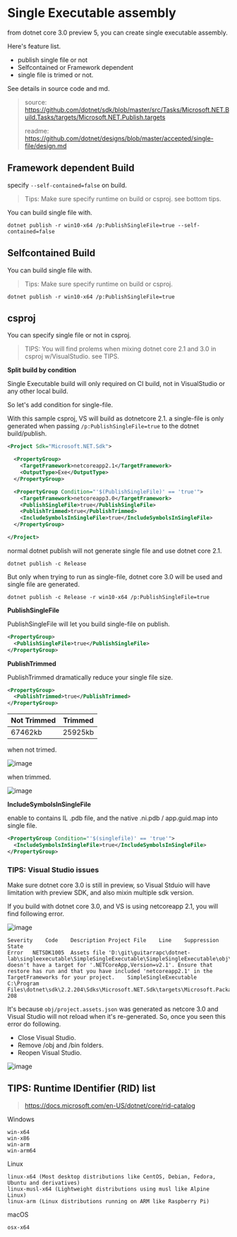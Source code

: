 # Single Executable assembly

from dotnet core 3.0 preview 5, you can create single executable assembly.

Here's feature list.

* publish single file or not
* Selfcontained or Framework dependent
* single file is trimed or not.

See details in source code and md.

> source: https://github.com/dotnet/sdk/blob/master/src/Tasks/Microsoft.NET.Build.Tasks/targets/Microsoft.NET.Publish.targets
> 
> readme: https://github.com/dotnet/designs/blob/master/accepted/single-file/design.md

## Framework dependent Build

specify `--self-contained=false` on build.

> Tips: Make sure specify runtime on build or csproj. see bottom tips.

You can build single file with.

```dotnet
dotnet publish -r win10-x64 /p:PublishSingleFile=true --self-contained=false
```

## Selfcontained Build

You can build single file with.

> Tips: Make sure specify runtime on build or csproj.

```dotnet
dotnet publish -r win10-x64 /p:PublishSingleFile=true
```

## csproj

You can specify single file or not in csproj.

> TIPS: You will find prolems when mixing dotnet core 2.1 and 3.0 in csproj w/VisualStudio. see TIPS.

**Split build by condition**

Single Executable build will only required on CI build, not in VisualStudio or any other local build.

So let's add condition for single-file.

With this sample csproj, VS will build as dotnetcore 2.1. a single-file is only generated when passing `/p:PublishSingleFile=true` to the dotnet build/publish.

```xml
<Project Sdk="Microsoft.NET.Sdk">

  <PropertyGroup>
    <TargetFramework>netcoreapp2.1</TargetFramework>
    <OutputType>Exe</OutputType>
  </PropertyGroup>

  <PropertyGroup Condition="'$(PublishSingleFile)' == 'true'">
    <TargetFramework>netcoreapp3.0</TargetFramework>
    <PublishSingleFile>true</PublishSingleFile>
    <PublishTrimmed>true</PublishTrimmed>
    <IncludeSymbolsInSingleFile>true</IncludeSymbolsInSingleFile>
  </PropertyGroup>

</Project>
```

normal dotnet publish will not generate single file and use dotnet core 2.1.

```shell
dotnet publish -c Release
```

But only when trying to run as single-file, dotnet core 3.0 will be used and single file are generated.

```shell
dotnet publish -c Release -r win10-x64 /p:PublishSingleFile=true
```

**PublishSingleFile**

PublishSingleFile will let you build single-file on publish.

```xml
<PropertyGroup>
  <PublishSingleFile>true</PublishSingleFile>
</PropertyGroup>
```

**PublishTrimmed**

PublishTrimmed dramatically reduce your single file size.

```xml
<PropertyGroup>
  <PublishTrimmed>true</PublishTrimmed>
</PropertyGroup>
```

Not Trimmed | Trimmed
---- | ----
67462kb | 25925kb

when not trimed.

![image](https://user-images.githubusercontent.com/3856350/62417198-e8d93c80-b684-11e9-9631-4853150480be.png)

when trimmed.

![image](https://user-images.githubusercontent.com/3856350/62417201-f8f11c00-b684-11e9-8f8e-70fc482725bc.png)


**IncludeSymbolsInSingleFile**

enable to contains IL .pdb file, and the native .ni.pdb / app.guid.map into single file.

```xml
<PropertyGroup Condition="'$(singlefile)' == 'true'">
  <IncludeSymbolsInSingleFile>true</IncludeSymbolsInSingleFile>
</PropertyGroup>
```

### TIPS: Visual Studio issues

Make sure dotnet core 3.0 is still in preview, so Visual Stduio will have limitation with preview SDK, and also mixin multiple sdk version.

If you build with dotnet core 3.0, and VS is using netcoreapp 2.1, you will find following error.

![image](https://user-images.githubusercontent.com/3856350/62417277-ba5c6100-b686-11e9-9111-6bece18a37ce.png)

```
Severity	Code	Description	Project	File	Line	Suppression State
Error	NETSDK1005	Assets file 'D:\git\guitarrapc\dotnet-lab\singleexecutable\SimpleSingleExecutable\SimpleSingleExecutable\obj\project.assets.json' doesn't have a target for '.NETCoreApp,Version=v2.1'. Ensure that restore has run and that you have included 'netcoreapp2.1' in the TargetFrameworks for your project.	SimpleSingleExecutable	C:\Program Files\dotnet\sdk\2.2.204\Sdks\Microsoft.NET.Sdk\targets\Microsoft.PackageDependencyResolution.targets	208	
```

It's because `obj/project.assets.json` was generated as netcore 3.0 and Visual Studio will not reload when it's re-generated.
So, once you seen this error do following.

* Close Visual Studio.
* Remove /obj and /bin folders.
* Reopen Visual Studio.

![image](https://user-images.githubusercontent.com/3856350/62417308-3f477a80-b687-11e9-8c88-973457422902.png)

## TIPS: Runtime IDentifier (RID) list

> https://docs.microsoft.com/en-US/dotnet/core/rid-catalog

Windows 

```
win-x64
win-x86
win-arm
win-arm64
```

Linux

```
linux-x64 (Most desktop distributions like CentOS, Debian, Fedora, Ubuntu and derivatives)
linux-musl-x64 (Lightweight distributions using musl like Alpine Linux)
linux-arm (Linux distributions running on ARM like Raspberry Pi)
```

macOS

```
osx-x64
```
